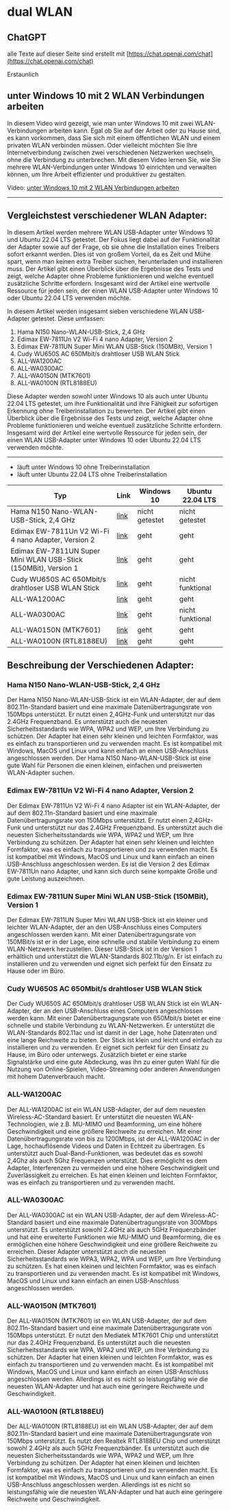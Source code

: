 # dual WLAN

## ChatGPT

alle Texte auf dieser Seite sind erstellt mit [https://chat.openai.com/chat](https://chat.openai.com/chat)

Erstaunlich

## **unter Windows 10 mit 2 WLAN Verbindungen arbeiten**

In diesem Video wird gezeigt, wie man unter Windows 10 mit zwei WLAN-Verbindungen arbeiten kann. Egal ob Sie auf der Arbeit oder zu Hause sind, es kann vorkommen, dass Sie sich mit einem öffentlichen WLAN und einem privaten WLAN verbinden müssen. Oder vielleicht möchten Sie Ihre Internetverbindung zwischen zwei verschiedenen Netzwerken wechseln, ohne die Verbindung zu unterbrechen. Mit diesem Video lernen Sie, wie Sie mehrere WLAN-Verbindungen unter Windows 10 einrichten und verwalten können, um Ihre Arbeit effizienter und produktiver zu gestalten.

Video: [unter Windows 10 mit 2 WLAN Verbindungen arbeiten](https://www.youtube.com/watch?v=a5Re1vOtmww)

---

## Vergleichstest verschiedener WLAN Adapter:

In diesem Artikel werden mehrere WLAN USB-Adapter unter Windows 10 und Ubuntu 22.04 LTS getestet. Der Fokus liegt dabei auf der Funktionalität der Adapter sowie auf der Frage, ob sie ohne die Installation eines Treibers sofort erkannt werden. Dies ist von großem Vorteil, da es Zeit und Mühe spart, wenn man keinen extra Treiber suchen, herunterladen und installieren muss. Der Artikel gibt einen Überblick über die Ergebnisse des Tests und zeigt, welche Adapter ohne Probleme funktionieren und welche eventuell zusätzliche Schritte erfordern. Insgesamt wird der Artikel eine wertvolle Ressource für jeden sein, der einen WLAN USB-Adapter unter Windows 10 oder Ubuntu 22.04 LTS verwenden möchte.

In diesem Artikel werden insgesamt sieben verschiedene WLAN USB-Adapter getestet. Diese umfassen:

1.  Hama N150 Nano-WLAN-USB-Stick, 2,4 GHz
2.  Edimax EW-7811Un V2 Wi-Fi 4 nano Adapter, Version 2
3.  Edimax EW-7811UN Super Mini WLAN USB-Stick (150MBit), Version 1
4.  Cudy WU650S AC 650Mbit/s drahtloser USB WLAN Stick
5.  ALL-WA1200AC
6.  ALL-WA0300AC
7.  ALL-WA0150N (MTK7601)
8.  ALL-WA0100N (RTL8188EU)

Diese Adapter werden sowohl unter Windows 10 als auch unter Ubuntu 22.04 LTS getestet, um ihre Funktionalität und ihre Fähigkeit zur sofortigen Erkennung ohne Treiberinstallation zu bewerten. Der Artikel gibt einen Überblick über die Ergebnisse des Tests und zeigt, welche Adapter ohne Probleme funktionieren und welche eventuell zusätzliche Schritte erfordern. Insgesamt wird der Artikel eine wertvolle Ressource für jeden sein, der einen WLAN USB-Adapter unter Windows 10 oder Ubuntu 22.04 LTS verwenden möchte.

---

*   läuft unter Windows 10 ohne Treiberinstallation
*   läuft unter Ubuntu 22.04 LTS ohne Treiberinstallation

| Typ | Link | Windows 10 | Ubuntu 22.04 LTS |
| --- | --- | --- | --- |
| Hama N150 Nano-WLAN-USB-Stick, 2,4 GHz | [link](https://www.amazon.de/gp/product/B004CJ7JC2) | nicht getestet | nicht getestet |
| Edimax EW-7811Un V2 Wi-Fi 4 nano Adapter, Version 2 | [link](https://amzn.eu/d/5MxkOMx) | geht | geht |
| Edimax EW-7811UN Super Mini WLAN USB-Stick (150MBit), Version 1 | [link](https://www.amazon.de/gp/product/B003MTTJOY) | geht | geht |
| Cudy WU650S AC 650Mbit/s drahtloser USB WLAN Stick | [link](https://amzn.eu/d/hnTHa3d) | geht | nicht funktional |
| ALL-WA1200AC | [link](https://shop.allnet.de/netzwerk-aktive-komponenten/wireless-lan/wireless-lan-usb-adapter/261762/allnet-all-wa1200ac/1200mbit-wireless-ac-usb-3.0-dual-band-adapter) | geht | geht |
| ALL-WA0300AC | [link](https://shop.allnet.de/detail/index/sarticle/336852) | geht | nicht funktional |
| ALL-WA0150N (MTK7601) | [link](https://shop.allnet.de/netzwerk-aktive-komponenten/wireless-lan/wireless-lan-adapter-karten/253781/allnet-all0235nano/wireless-n-150mbit-usb-stick) | geht | geht |
| ALL-WA0100N (RTL8188EU) | [link](https://shop.allnet.de/netzwerk-aktive-komponenten/wireless-lan/wireless-lan-usb-adapter/267408/allnet-all-wa0100n/150mbit-wireless-nano-usb-2.0-nano-adapter-rtl8188eu-chipset-ideal-fuer-bananapi/raspberry-pi/odroid-etc) | geht | geht |

## Beschreibung der Verschiedenen Adapter:

### Hama N150 Nano-WLAN-USB-Stick, 2,4 GHz

Der Hama N150 Nano-WLAN-USB-Stick ist ein WLAN-Adapter, der auf dem 802.11n-Standard basiert und eine maximale Datenübertragungsrate von 150Mbps unterstützt. Er nutzt einen 2,4GHz-Funk und unterstützt nur das 2.4GHz Frequenzband. Es unterstützt auch die neuesten Sicherheitsstandards wie WPA, WPA2 und WEP, um Ihre Verbindung zu schützen. Der Adapter hat einen sehr kleinen und leichten Formfaktor, was es einfach zu transportieren und zu verwenden macht. Es ist kompatibel mit Windows, MacOS und Linux und kann einfach an einen USB-Anschluss angeschlossen werden. Der Hama N150 Nano-WLAN-USB-Stick ist eine gute Wahl für Personen die einen kleinen, einfachen und preiswerten WLAN-Adapter suchen.

### Edimax EW-7811Un V2 Wi-Fi 4 nano Adapter, Version 2

Der Edimax EW-7811Un V2 Wi-Fi 4 nano Adapter ist ein WLAN-Adapter, der auf dem 802.11n-Standard basiert und eine maximale Datenübertragungsrate von 150Mbps unterstützt. Er nutzt einen 2,4GHz-Funk und unterstützt nur das 2.4GHz Frequenzband. Es unterstützt auch die neuesten Sicherheitsstandards wie WPA, WPA2 und WEP, um Ihre Verbindung zu schützen. Der Adapter hat einen sehr kleinen und leichten Formfaktor, was es einfach zu transportieren und zu verwenden macht. Es ist kompatibel mit Windows, MacOS und Linux und kann einfach an einen USB-Anschluss angeschlossen werden. Es ist die Version 2 des Edimax EW-7811Un nano Adapter, und kann sich durch seine kompakte Größe und gute Leistung auszeichnen.

### Edimax EW-7811UN Super Mini WLAN USB-Stick (150MBit), Version 1

Der Edimax EW-7811UN Super Mini WLAN USB-Stick ist ein kleiner und leichter WLAN-Adapter, der an den USB-Anschluss eines Computers angeschlossen werden kann. Mit einer Datenübertragungsrate von 150MBit/s ist er in der Lage, eine schnelle und stabile Verbindung zu einem WLAN-Netzwerk herzustellen. Dieser USB-Stick ist in der Version 1 erhältlich und unterstützt die WLAN-Standards 802.11b/g/n. Er ist einfach zu installieren und zu verwenden und eignet sich perfekt für den Einsatz zu Hause oder im Büro.

### Cudy WU650S AC 650Mbit/s drahtloser USB WLAN Stick

Der Cudy WU650S AC 650Mbit/s drahtloser USB WLAN Stick ist ein WLAN-Adapter, der an den USB-Anschluss eines Computers angeschlossen werden kann. Mit einer Datenübertragungsrate von 650Mbit/s bietet er eine schnelle und stabile Verbindung zu WLAN-Netzwerken. Er unterstützt die WLAN-Standards 802.11ac und ist damit in der Lage, hohe Datenraten und eine lange Reichweite zu bieten. Der Stick ist klein und leicht und einfach zu installieren und zu verwenden. Er eignet sich perfekt für den Einsatz zu Hause, im Büro oder unterwegs. Zusätzlich bietet er eine starke Signalstärke und eine gute Abdeckung, was ihn zu einer guten Wahl für die Nutzung von Online-Spielen, Video-Streaming oder anderen Anwendungen mit hohem Datenverbrauch macht.

### ALL-WA1200AC

Der ALL-WA1200AC ist ein WLAN USB-Adapter, der auf dem neuesten Wireless-AC-Standard basiert. Er unterstützt die neuesten WLAN-Technologien, wie z.B. MU-MIMO und Beamforming, um eine höhere Geschwindigkeit und eine größere Reichweite zu erreichen. Mit einer Datenübertragungsrate von bis zu 1200Mbps, ist der ALL-WA1200AC in der Lage, hochauflösende Videos und Daten in Echtzeit zu übertragen. Es unterstützt auch Dual-Band-Funktionen, was bedeutet das es sowohl 2,4Ghz als auch 5Ghz Frequenzen unterstützt. Dies ermöglicht es dem Adapter, Interferenzen zu vermeiden und eine höhere Geschwindigkeit und Zuverlässigkeit zu erreichen. Es hat einen kleinen und leichten Formfaktor, was es einfach zu transportieren und zu verwenden macht.

### ALL-WA0300AC

Der ALL-WA0300AC ist ein WLAN USB-Adapter, der auf dem Wireless-AC-Standard basiert und eine maximale Datenübertragungsrate von 300Mbps unterstützt. Es unterstützt sowohl 2.4GHz als auch 5GHz Frequenzbänder und hat eine erweiterte Funktionen wie MU-MIMO und Beamforming, die es ermöglichen eine höhere Geschwindigkeit und eine größere Reichweite zu erreichen. Dieser Adapter unterstützt auch die neuesten Sicherheitsstandards wie WPA3, WPA2, WPA und WEP, um Ihre Verbindung zu schützen. Es hat einen kleinen und leichten Formfaktor, was es einfach zu transportieren und zu verwenden macht. Es ist kompatibel mit Windows, MacOS und Linux und kann einfach an einen USB-Anschluss angeschlossen werden.

### ALL-WA0150N (MTK7601)

Der ALL-WA0150N (MTK7601) ist ein WLAN USB-Adapter, der auf dem 802.11n-Standard basiert und eine maximale Datenübertragungsrate von 150Mbps unterstützt. Er nutzt den Mediatek MTK7601 Chip und unterstützt nur das 2.4GHz Frequenzband. Es unterstützt auch die neuesten Sicherheitsstandards wie WPA, WPA2 und WEP, um Ihre Verbindung zu schützen. Der Adapter hat einen kleinen und leichten Formfaktor, was es einfach zu transportieren und zu verwenden macht. Es ist kompatibel mit Windows, MacOS und Linux und kann einfach an einen USB-Anschluss angeschlossen werden. Allerdings ist es nicht so leistungsfähig wie die neuesten WLAN-Adapter und hat auch eine geringere Reichweite und Geschwindigkeit.

### ALL-WA0100N (RTL8188EU)

Der ALL-WA0100N (RTL8188EU) ist ein WLAN USB-Adapter, der auf dem 802.11n-Standard basiert und eine maximale Datenübertragungsrate von 150Mbps unterstützt. Es nutzt den Realtek RTL8188EU Chip und unterstützt sowohl 2.4GHz als auch 5GHz Frequenzbänder. Es unterstützt auch die neuesten Sicherheitsstandards wie WPA, WPA2 und WEP, um Ihre Verbindung zu schützen. Der Adapter hat einen kleinen und leichten Formfaktor, was es einfach zu transportieren und zu verwenden macht. Es ist kompatibel mit Windows, MacOS und Linux und kann einfach an einen USB-Anschluss angeschlossen werden. Allerdings ist es nicht so leistungsfähig wie die neuesten WLAN-Adapter und hat auch eine geringere Reichweite und Geschwindigkeit.
